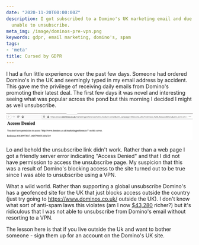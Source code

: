 ```yaml
---
date: "2020-11-20T00:00:00Z"
description: I got subscribed to a Domino's UK marketing email and due to GDPR was
  unable to unsubscribe.
meta_img: /image/dominos-pre-vpn.png
keywords: gdpr, email marketing, domino's, spam
tags:
- 'meta'
title: Cursed by GDPR
---
```


I had a fun little experience over the past few days. Someone had ordered Domino's in the UK and seemingly typed in my email address by accident. This gave me the privilege of receiving daily emails from Domino's promoting their latest deal. The first few days it was novel and interesting seeing what was popular across the pond but this morning I decided I might as well unsubscribe.

<img src="/image/dominos-pre-vpn.png" alt="Domino's marketing page without VPN" data-width="1297" data-height="185" data-layout="responsive" />

Lo and behold the unsubscribe link didn't work. Rather than a web page I got a friendly server error indicating "Access Denied" and that I did not have permission to access the unsubscribe page. My suspicion that this was a result of Domino's blocking access to the site turned out to be true since I was able to unsubscribe using a VPN.

What a wild world. Rather than supporting a global unsubscribe Domino's has a geofenced site for the UK that just blocks access outside the country (just try going to https://www.dominos.co.uk/ outside the UK). I don't know what sort of anti-spam laws this violates (am I now [$43,280](https://www.ftc.gov/tips-advice/business-center/guidance/can-spam-act-compliance-guide-business) richer?) but it's ridiculous that I was not able to unsubscribe from Domino's email without resorting to a VPN.

The lesson here is that if you live outside the Uk and want to bother someone - sign them up for an account on the Domino's UK site.

